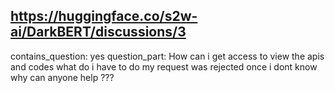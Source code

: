 ## https://huggingface.co/s2w-ai/DarkBERT/discussions/3

contains_question: yes
question_part: How can i get access to view the apis and codes what do i have to do my request was rejected once i dont know why can anyone help ???